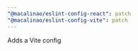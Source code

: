 ```yaml
---
"@macalinao/eslint-config-react": patch
"@macalinao/eslint-config-vite": patch
---
```


Adds a Vite config
